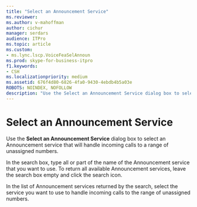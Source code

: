 ```yaml
---
title: "Select an Announcement Service"
ms.reviewer: 
ms.author: v-mahoffman
author: cichur
manager: serdars
audience: ITPro
ms.topic: article
ms.custom:
- ms.lync.lscp.VoiceFeaSelAnnoun
ms.prod: skype-for-business-itpro
f1.keywords:
- CSH
ms.localizationpriority: medium
ms.assetid: 676f4d80-6826-4fa0-9430-4ebdb4b5a03e
ROBOTS: NOINDEX, NOFOLLOW
description: "Use the Select an Announcement Service dialog box to select an Announcement service that will handle incoming calls to a range of unassigned numbers."
---
```


# Select an Announcement Service
 
Use the **Select an Announcement Service** dialog box to select an Announcement service that will handle incoming calls to a range of unassigned numbers.
  
In the search box, type all or part of the name of the Announcement service that you want to use. To return all available Announcement services, leave the search box empty and click the search icon.
  
In the list of Announcement services returned by the search, select the service you want to use to handle incoming calls to the range of unassigned numbers.
  

